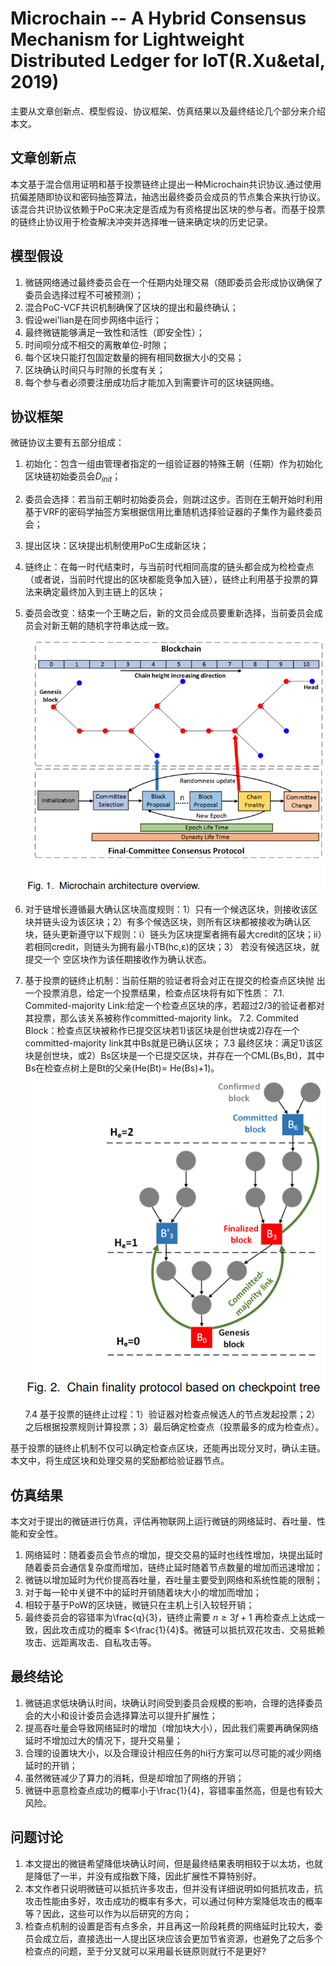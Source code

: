 # Microchain -- A Hybrid Consensus Mechanism for Lightweight Distributed Ledger for IoT(R.Xu&etal, 2019)

主要从文章创新点、模型假设、协议框架、仿真结果以及最终结论几个部分来介绍本文。

## 文章创新点

本文基于混合信用证明和基于投票链终止提出一种Microchain共识协议.通过使用抗偏差随即协议和密码抽签算法，抽选出最终委员会成员的节点集合来执行协议。该混合共识协议依赖于PoC来决定是否成为有资格提出区块的参与者。而基于投票的链终止协议用于检查解决冲突并选择唯一链来确定块的历史记录。

## 模型假设

1. 微链网络通过最终委员会在一个任期内处理交易（随即委员会形成协议确保了委员会选择过程不可被预测）；
2. 混合PoC-VCF共识机制确保了区块的提出和最终确认；
3. 假设wei'lian是在同步网络中运行；
4. 最终微链能够满足一致性和活性（即安全性）；
5. 时间呗分成不相交的离散单位-时隙；
6. 每个区块只能打包固定数量的拥有相同数据大小的交易；
7. 区块确认时间只与时隙的长度有关；
8. 每个参与者必须要注册成功后才能加入到需要许可的区块链网络。

## 协议框架

微链协议主要有五部分组成：
1. 初始化：包含一组由管理者指定的一组验证器的特殊王朝（任期）作为初始化区块链初始委员会$D_{init}$；
2. 委员会选择：若当前王朝时初始委员会，则跳过这步。否则在王朝开始时利用基于VRF的密码学抽签方案根据信用比重随机选择验证器的子集作为最终委员会；
3. 提出区块：区块提出机制使用PoC生成新区块；
4. 链终止：在每一时代结束时，与当前时代相同高度的链头都会成为检检查点（或者说，当前时代提出的区块都能竞争加入链），链终止利用基于投票的算法来确定最终加入到主链上的区块；
5. 委员会改变：结束一个王畴之后，新的文员会成员要重新选择，当前委员会成员会对新王朝的随机字符串达成一致。
   
   ![](2021-09-23-17-51-37.png)

6. 对于链增长遵循最大确认区块高度规则：1）只有一个候选区块，则接收该区块并链头设为该区块；2）有多个候选区块，则所有区块都被接收为确认区块，链头更新遵守以下规则：i）链头为区块提案者拥有最大credit的区块；ii）若相同credit，则链头为拥有最小TB(hc,ε)的区块；3） 若没有候选区块，就提交一个
空区块作为该任期接收作为确认状态。
7. 基于投票的链终止机制：当前任期的验证者将会对正在提交的检查点区块抛
出一个投票消息，给定一个投票结果，检查点区块将有如下性质：
    7.1. Commited-majority Link:给定一个检查点区块的序，若超过2/3的验证者都对其投票，那么该关系被称作committed-majority link。
    7.2. Commited Block：检查点区块被称作已提交区块若1)该区块是创世块或2)存在一个committed-majority link其中Bs就是已确认区块；
    7.3 最终区块：满足1)该区块是创世块，或2）Bs区块是一个已提交区块，并存在一个CML(Bs,Bt)，其中Bs在检查点树上是Bt的父亲(He(Bt)= He(Bs)+1)。
    ![](2021-09-23-18-01-26.png)
    
    7.4 基于投票的链终止过程：1）验证器对检查点候选人的节点发起投票；2）之后根据投票规则计算投票；3）最后确定检查点（投票最多的成为检查点）。

基于投票的链终止机制不仅可以确定检查点区块，还能再出现分叉时，确认主链。本文中，将生成区块和处理交易的奖励都给验证器节点。


## 仿真结果

本文对于提出的微链进行仿真，评估再物联网上运行微链的网络延时、吞吐量、性能和安全性。
1. 网络延时：随着委员会节点的增加，提交交易的延时也线性增加，块提出延时随着委员会通信复杂度而增加，链终止延时随着节点数量的增加而迅速增加；
2. 微链以增加延时为代价提高吞吐量，吞吐量主要受到网络和系统性能的限制；
3. 对于每一轮中关键不中的延时开销随着块大小的增加而增加；
4. 相较于基于PoW的区块链，微链只在主机上引入较轻开销；
5. 最终委员会的容错率为\frac{q}{3}，链终止需要 $n\geq 3f+1$ 再检查点上达成一致，因此攻击成功的概率 $<\frac{1}{4}$。微链可以抵抗双花攻击、交易抵赖攻击、远距离攻击、自私攻击等。

## 最终结论

1. 微链追求低块确认时间，块确认时间受到委员会规模的影响，合理的选择委员会的大小和设计委员会选择算法可以提升扩展性；
2. 提高吞吐量会导致网络延时的增加（增加块大小），因此我们需要再确保网络延时不增加过大的情况下，提升交易量；
3. 合理的设置块大小，以及合理设计相应任务的hi行方案可以尽可能的减少网络延时的开销；
4. 虽然微链减少了算力的消耗，但是却增加了网络的开销；
5. 微链中恶意检查点成功的概率小于\frac{1}{4}，容错率虽然高，但是也有较大风险。

## 问题讨论

1. 本文提出的微链希望降低块确认时间，但是最终结果表明相较于以太坊，也就是降低了一半，并没有成指数下降，因此扩展性不算特别好。
2. 本文作者只说明微链可以抵抗许多攻击，但并没有详细说明如何抵抗攻击，抗攻击性能由多好，攻击成功的概率有多大，可以通过何种方案降低攻击的概率等？因此，这些可以作为以后研究的方向；
3. 检查点机制的设置是否有点多余，并且再这一阶段耗费的网络延时比较大，委员会成立后，直接选出一人提出区块应该会更加节省资源，也避免了之后多个检查点的问题，至于分叉就可以采用最长链原则就行不是更好?